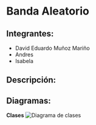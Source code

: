 # Banda Aleatorio
## Integrantes:
- David Eduardo Muñoz Mariño
- Andres
- Isabela
## Descripción:

## Diagramas:
__Clases__
![Diagrama de clases](out/clases/clases.png)
